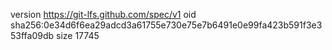 version https://git-lfs.github.com/spec/v1
oid sha256:0e34d6f6ea29adcd3a61755e730e75e7b6491e0e99fa423b591f3e353ffa09db
size 17745
